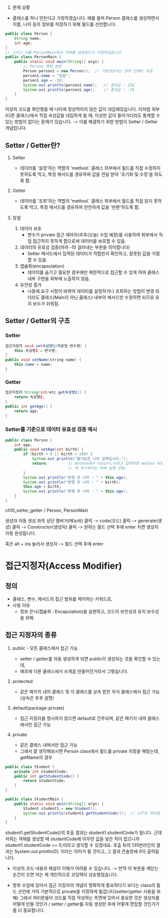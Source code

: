 1. 문제 상황
- 클래스를 하나 만든다고 가정하겠습니다. 예를 들어 Person 클래스를 생성하면서
  이름, 나이 등의 정보를 저장하기 위해 필드를 선언합니다.
```java
public class Person {
    String name;
    int age;
} 
// 그리고 이를 PersonMain에서 객체를 생성한다고 가정하겠습니다.
public class PersonMain {
    public static void main(String[] args) {
        // Person 객체 생성
        Person person1 = new Person();  // 기본생성자는 정의 안해도 되죠
        person1.name = "김일";
        person1.age = -10;
        System.out.println(person1.name);   // 결과값 : 김일
        System.out.println(person1.age);    // 결과값 : -10
    }
}
```
이상의 코드를 확인했을 때 나이에 정상적이지 않은 값이 대입돼있습니다. 이처럼
외부(다른 클래스)에서 직접 속성값을 대입하게 될 때, 이상한 값이 들어가더라도
통제할 수 있는 방법이 없다는 문제가 있습니다.
-> 이를 해결하기 위한 방법이 Setter / Getter 개념입니다.

## Setter / Getter란?
1. Setter
    - 데이터를 '설정'하는 역할의 'method.' 클래스 외부에서 필드를 직접
      수정하지 못하도록 막고, 특정 메서드를 경유하여 값을 전달 받아 '초기화 및
      수정'을 하도록 함.
2. Getter
    - 데이터를 '조회'하는 역할의 'method.' 클래스 외부에서 필드를 직접
      읽지 못하도록 막고, 특정 메서드를 경유하여 안전하게 값을 '반환'하도록 함.

3. 장점
    1. 데이터 보호
        - 변수가 private 접근 제어자(추후(오늘) 수업 예정)를 사용하여 외부에서
          직접 접근하지 못하게 함으로써 데이터를 보호할 수 있음.
    2. 데이터의 유효성 검증(아까 -10 걸러내는 부분을 의미합니다)
        - Setter 메서드에서 입력된 데이터가 적합한지 확인하고, 잘못된 값을
          거절할 수 있음.
    3. 캡슐화(encapsulation)
        - 데이터를 숨기고 필요한 경우에만 제한적으로 접근할 수 있게 하여
          클래스 내부 구현을 외부에 노출하지 않음.
    4. 유연성 증가
        - 나중에 요구 사항이 바뀌어 데이터를 설정하거나 조회하는 방법이 변경
          되더라도 클래스(Main이 아닌 클래스) 내부의 메서드만 수정하면 되므로
          유지 보수가 쉬워짐.

## Setter / Getter의 구조
### Setter

```java
접근지정자 void set속성명1(자료형 변수명) {
    this.속성명1 = 변수명;
}
public void setName(string name) {
    this.name = name;
}
```

### Getter

```java
접근지정자 String/int/etc get속성명2() {
    return 속성명2;
}
public int getAge() {
    return age;
}
```

### Setter를 기준으로 데이터 유효성 검증 예시
```java
public class Person {
    int age;
    public void setAge(int birth) {
        if (birth < 0 || birth > 200) {
            System.out.println("불가능한 나이 입력입니다.");
            return;         // method에서 return;이라고 입력하면 method 바로 종료됨.
                            // 즉 여기부터는 아예 실행 안됨.
        }
        System.out.println("변경 전 나이 : " + this.age);
        System.out.println("변경 후 나이 : " + birth);
        this.age = birth;
        System.out.println("변경 후 나이 : " + this.age);
    }
}

```
ch10_setter_getter / Person, PersonMain

생성자 자동 생성
좌측 상단 햄버거(메뉴바) 클릭 -> code(코드) 클릭 -> generate(생성) 클릭
-> Constructor(생성자) 클릭 -> 원하는 필드 선택 후에 enter 치면 생성자 자동 완성됩니다.

혹은
alt + ins 눌러서 생성자 -> 필드 선택 후에 enter

# 접근지정자(Access Modifier)
## 정의
- 클래스, 변수, 메서드의 접근 범위를 제어하는 키워드로,
- 사용 이유
    - 정보 은닉(캡슐화 : Encapulation)을 실현하고, 코드의 보안성과 유지 보수성을 위해.
## 접근 지정자의 종류
1. public - 모든 클래스에서 접근 가능
    - setter / getter를 자동 생성하게 되면 public이 생성되는 것을 확인할 수 있는데,
    - 애초에 다른 클래스에서 쓰게끔 만들어진거라서 그렇습니다.

2. protected
    - 같은 패키지 내의 클래스 및 이 클래스를 상속 받은 자식 클래스에서 접근 가능(상속은 추후 설명)

3. default(package-private)
    - 접근 지정자를 명시하지 않으면 default로 간주되며, 같은 패키지 내의 클래스에서만 접근 가능

4. private
    - 같은 클래스 내에서만 접근 가능
    - 그래서 잘 생각해보시면 Person class에서 필드를 private 지정을 해뒀는데, getName의 경우
```java
public class Student {
    private int studentCode;
    public int getStudentCode() {
        return studentCode;
    }
}   

public class StudentMain {
    public static void main(String[] args) {
        Student student1 = new Student();
        System.out.println(student1.getStudentCode());  // 127번 라인을 실행하세요. -> studentCode가 리턴
    }
}

```
student1.getStudentCode()의 호출 결과는 student1.studentCode가 됩니다. 근데 저희는
객체를 생성할 때 studentCode에 아무런 값을 넣은 적이 없으니까
student1.studentCode == 0;이라고 생각할 수 있겠네요.
호출 뒤의 135번라인의 결과는 System.out.println(0); 이라는 의미가 될 것이고,
그 결과 콘솔창에 0이 출력됩니다.

- 이상의 코드 내용과 해설이 이해가 어려울 수 있습니다. -> 만약 이 부분을 깨닫는 순간이 오면 저는 제 개인적으로
  코딩력이 상승했었습니다.


- 향후 수업에 있어서 접근 지정자의 개념이 명확하게 중요하다기 보다는
  class의 필드 선언에 거의 기본적으로 private을 지정하게 될겁니다(setter/getter 사용을 위해)
  그래서 여러분들이 코드를 직접 작성하는 측면에 있어서 중요한 것은
  생성자를 어떻게 만들 것인가 / setter / getter를 자동 생성한 후에 어떻게 편집할 것인가가 좀 더 중요합니다.